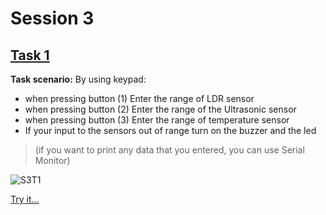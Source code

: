 # Session 3
## [Task 1](https://github.com/omarhesham2/Robotech/blob/main/Basic_Arduino/Session3/T1Code.ino)
**Task scenario:**
By using keypad:
  * when pressing button (1) Enter the range of  LDR sensor 
  * when pressing button (2) Enter the range of the Ultrasonic sensor
  * when pressing button (3) Enter the range of temperature sensor
  * If your input to the sensors out of range turn on the buzzer and the led

  > (if you want to print any data that you entered, you can use Serial Monitor)

![S3T1](https://github.com/omarhesham2/Robotech/blob/main/Basic_Arduino/Session3/Task1.png)

[Try it...](https://www.tinkercad.com/things/3zG1WvLfihJ)
